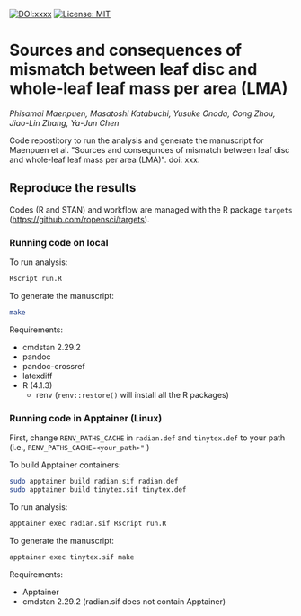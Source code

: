 [![DOI:xxxx](https://zenodo.org/badge/DOI/xxx/xxx.svg)](https://doi.org/10.1111/xxx)
[![License: MIT](https://img.shields.io/badge/License-MIT-yellow.svg)](https://opensource.org/licenses/MIT)


# Sources and consequences of mismatch between leaf disc and whole-leaf leaf mass per area (LMA)

*Phisamai Maenpuen,
Masatoshi Katabuchi,
Yusuke Onoda,
Cong Zhou,
Jiao-Lin Zhang,
Ya-Jun Chen*

Code repostitory to run the analysis and generate the manuscript for Maenpuen et al. "Sources and consequnces of mismatch between leaf disc and whole-leaf leaf mass per area (LMA)".
doi: xxx.

## Reproduce the results

Codes (R and STAN) and workflow are managed with the R package `targets` (https://github.com/ropensci/targets).

### Running code on local

To run analysis:

```bash
Rscript run.R
```

To generate the manuscript:

```bash
make
```

Requirements:

- cmdstan 2.29.2
- pandoc
- pandoc-crossref
- latexdiff
- R (4.1.3)
	- renv (`renv::restore()` will install all the R packages)

### Running code in Apptainer (Linux)

First, change `RENV_PATHS_CACHE` in `radian.def` and `tinytex.def` to your path (i.e.,
`
RENV_PATHS_CACHE=<your_path>"
`
)

To build Apptainer containers:

```bash
sudo apptainer build radian.sif radian.def
sudo apptainer build tinytex.sif tinytex.def
```

To run analysis:

```bash
apptainer exec radian.sif Rscript run.R
```

To generate the manuscript:

```bash
apptainer exec tinytex.sif make
```

Requirements:

- Apptainer
- cmdstan 2.29.2 (radian.sif does not contain Apptainer)
